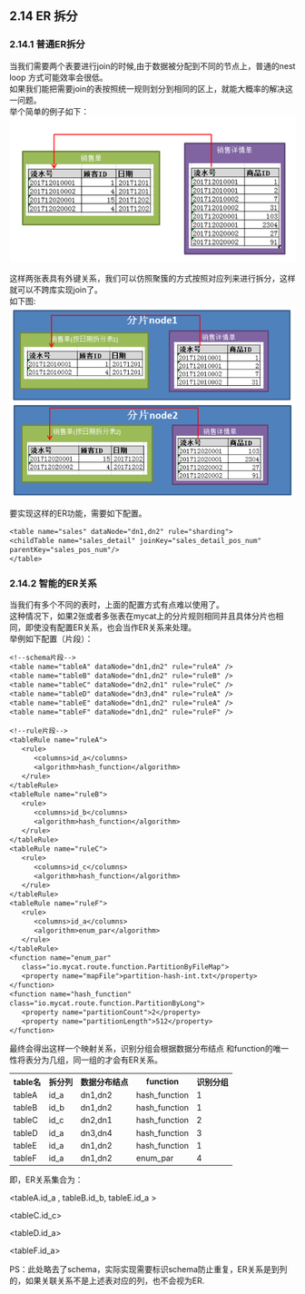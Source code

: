## 2.14 ER 拆分

### 2.14.1 普通ER拆分
当我们需要两个表要进行join的时候,由于数据被分配到不同的节点上，普通的nest loop 方式可能效率会很低。  
如果我们能把需要join的表按照统一规则划分到相同的区上，就能大概率的解决这一问题。  
举个简单的例子如下：  
![14_er_table](pic/2.14_er_table.png)

这样两张表具有外键关系，我们可以仿照聚簇的方式按照对应列来进行拆分，这样就可以不跨库实现join了。  
如下图:  
![14_er_table_split](pic/2.14_er_table_split.png)

要实现这样的ER功能，需要如下配置。  
```
<table name="sales" dataNode="dn1,dn2" rule="sharding">
<childTable name="sales_detail" joinKey="sales_detail_pos_num" parentKey="sales_pos_num"/>
</table>
``` 


### 2.14.2 智能的ER关系
当我们有多个不同的表时，上面的配置方式有点难以使用了。  
这种情况下，如果2张或者多张表在mycat上的分片规则相同并且具体分片也相同，即使没有配置ER关系，也会当作ER关系来处理。  
举例如下配置（片段）：
```
<!--schema片段-->
<table name="tableA" dataNode="dn1,dn2" rule="ruleA" />
<table name="tableB" dataNode="dn1,dn2" rule="ruleB" />
<table name="tableC" dataNode="dn2,dn1" rule="ruleC" />
<table name="tableD" dataNode="dn3,dn4" rule="ruleA" />
<table name="tableE" dataNode="dn1,dn2" rule="ruleA" />
<table name="tableF" dataNode="dn1,dn2" rule="ruleF" />
 
<!--rule片段-->
<tableRule name="ruleA">
   <rule>
      <columns>id_a</columns>
      <algorithm>hash_function</algorithm>
   </rule>
</tableRule>
<tableRule name="ruleB">
   <rule>
      <columns>id_b</columns>
      <algorithm>hash_function</algorithm>
   </rule>
</tableRule>
<tableRule name="ruleC">
   <rule>
      <columns>id_c</columns>
      <algorithm>hash_function</algorithm>
   </rule>
</tableRule>
<tableRule name="ruleF">
   <rule>
      <columns>id_a</columns>
      <algorithm>enum_par</algorithm>
   </rule>
</tableRule>
<function name="enum_par"
   class="io.mycat.route.function.PartitionByFileMap">
   <property name="mapFile">partition-hash-int.txt</property>
</function>
<function name="hash_function" class="io.mycat.route.function.PartitionByLong">
   <property name="partitionCount">2</property>
   <property name="partitionLength">512</property>
</function>  
``` 

最终会得出这样一个映射关系，识别分组会根据数据分布结点 和function的唯一性将表分为几组，同一组的才会有ER关系。

<table >
<tbody>
<tr >
<th >
table名
</th>
<th >
拆分列
</th>
<th    >
数据分布结点
</th>
<th colspan="1"    >
function
</th>
<th colspan="1"    >
识别分组
</th>
</tr>
<tr>
<td >
tableA
</td>
<td >
id_a
</td>
<td >
dn1,dn2
</td>
<td colspan="1" >
hash_function
</td>
<td colspan="1" >1</td>
</tr>
<tr>
<td >
tableB
</td>
<td >
id_b
</td>
<td >
dn1,dn2
</td>
<td colspan="1" >
hash_function
</td>
<td colspan="1" >1</td>
</tr>
<tr>
<td >
tableC
</td>
<td >
id_c
</td>
<td >
dn2,dn1
</td>
<td colspan="1" >
hash_function
</td>
<td colspan="1" >2</td>
</tr>
<tr>
<td >
tableD
</td>
<td >
id_a
</td>
<td >
dn3,dn4
</td>
<td colspan="1" >
hash_function
</td>
<td colspan="1" >3</td>
</tr>
<tr>
<td >
tableE
</td>
<td >
id_a
</td>
<td >
dn1,dn2
</td>
<td colspan="1" >
hash_function
</td>
<td colspan="1" >1</td>
</tr>
<tr>
<td colspan="1" >
tableF
</td>
<td colspan="1" >
id_a
</td>
<td colspan="1" >
dn1,dn2
</td>
<td colspan="1" >
enum_par
</td>
<td colspan="1" >4</td>
</tr>
</tbody>
</table>

即，ER关系集合为：

<tableA.id_a , tableB.id_b, tableE.id_a > 

<tableC.id_c>

<tableD.id_a>

<tableF.id_a>

PS：此处略去了schema，实际实现需要标识schema防止重复，ER关系是到列的，如果关联关系不是上述表对应的列，也不会视为ER.

